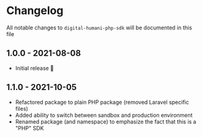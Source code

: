 # Changelog

All notable changes to `digital-humani-php-sdk` will be documented in this file

## 1.0.0 - 2021-08-08

- Initial release 🎉

## 1.1.0 - 2021-10-05

- Refactored package to plain PHP package (removed Laravel specific files)
- Added ability to switch between sandbox and production environment
- Renamed package (and namespace) to emphasize the fact that this is a "PHP" SDK
